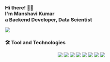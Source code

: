 <h3>Hi there! 👋🤓<br>
I'm Manshavi Kumar<br>
a Backend Developer, Data Scientist</h3>

<a href="www.linkedin.com/in/manshavi" target="_blank">
<img src="https://img.shields.io/badge/LinkedIn-0077B5?style=for-the-badge&logo=linkedin&logoColor=white">
<a>
<h3>🛠️ Tool and Technologies</h3>
<p align="center">
<img src="https://img.shields.io/badge/Code-Java-informational?style=flat&logo=java&logoColor=white&color=2bbc8a" />
<img src="https://img.shields.io/badge/Code-JavaScript-informational?style=flat&logo=javascript&logoColor=white&color=2bbc8a" />
<img src="https://img.shields.io/badge/Code-Python-informational?style=flat&logo=python&logoColor=white&color=2bbc8a" />
<img src="https://img.shields.io/badge/Editor-Visual Studio-informational?style=flat&logo=visual-studio-code&logoColor=white&color=2bbc8a" />
<img src="https://img.shields.io/badge/Editor-Jupyter-informational?style=flat&logo=Jupyter&logoColor=white&color=2bbc8a" />
<img src="https://img.shields.io/badge/Editor-Eclipse-informational?style=flat&logo=Eclipse&logoColor=white&color=2bbc8a" />
<img src="https://img.shields.io/badge/Database-MongoDB-informational?style=flat&logo=MongoDB&logoColor=white&color=2bbc8a" />
<img src="https://img.shields.io/badge/Database-Redis-informational?style=flat&logo=Redis&logoColor=white&color=2bbc8a" />
</p>
</body>
</html>
